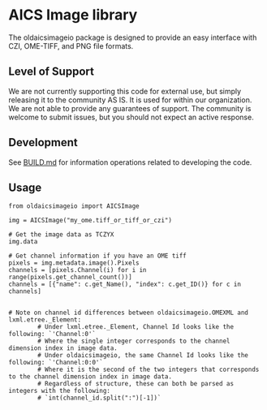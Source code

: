 # AICS Image library
The oldaicsimageio package is designed to provide an easy interface with CZI, OME-TIFF, and PNG file formats.

## Level of Support
We are not currently supporting this code for external use, but simply releasing it 
to the community AS IS. It is used for within our organization. We are not able to 
provide any guarantees of support. The community is welcome to submit issues, but 
you should not expect an active response.

## Development
See [BUILD.md](BUILD.md) for information operations related to developing the code.

## Usage

```
from oldaicsimageio import AICSImage

img = AICSImage("my_ome.tiff_or_tiff_or_czi")

# Get the image data as TCZYX
img.data

# Get channel information if you have an OME tiff
pixels = img.metadata.image().Pixels
channels = [pixels.Channel(i) for i in range(pixels.get_channel_count())]
channels = [{"name": c.get_Name(), "index": c.get_ID()} for c in channels]


# Note on channel id differences between oldaicsimageio.OMEXML and lxml.etree._Element:
        # Under lxml.etree._Element, Channel Id looks like the following: `'Channel:0'`
        # Where the single integer corresponds to the channel dimension index in image data.
        # Under oldaicsimageio, the same Channel Id looks like the following: `'Channel:0:0'`
        # Where it is the second of the two integers that corresponds to the channel dimension index in image data.
        # Regardless of structure, these can both be parsed as integers with the following:
        # `int(channel_id.split(":")[-1])`

```